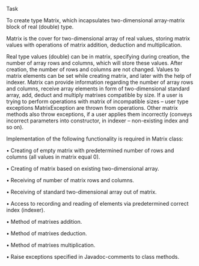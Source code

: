 Task

To create type Matrix, which incapsulates two-dimensional array-matrix
block of real (double) type.

Matrix is the cover for two-dimensional array of real values, storing matrix
values with operations of matrix addition, deduction and multiplication.

Real type values (double) can be in matrix, specifying during creation, the
number of array rows and columns, which will store these values. After
creation, the number of rows and columns are not changed. Values to matrix
elements can be set while creating matrix, and later with the help of indexer.
Matrix can provide information regarding the number of array rows and
columns, receive array elements in form of two-dimensional standard array,
add, deduct and multiply matrixes compatible by size. If a user is trying to
perform operations with matrix of incompatible sizes – user type exceptions
MatrixException are thrown from operations. Other matrix methods also
throw exceptions, if a user applies them incorrectly (conveys incorrect
parameters into constructor, in indexer – non-existing index and so on).

Implementation of the following functionality is required in Matrix class:

• Creating of empty matrix with predetermined number of rows and
columns (all values in matrix equal 0).

• Creating of matrix based on existing two-dimensional array.

• Receiving of number of matrix rows and columns.

• Receiving of standard two-dimensional array out of matrix.

• Access to recording and reading of elements via predetermined correct
index (indexer).

• Method of matrixes addition.

• Method of matrixes deduction.

• Method of matrixes multiplication.

• Raise exceptions specified in Javadoc-comments to class methods. 